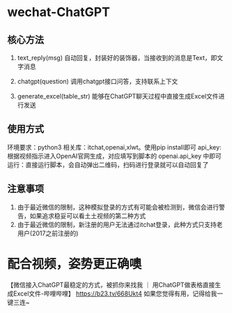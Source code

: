 # wechat-ChatGPT

## 核心方法

1. text_reply(msg)
自动回复，封装好的装饰器，当接收到的消息是Text，即文字消息

2. chatgpt(question)
调用chatgpt接口问答，支持联系上下文

3. generate_excel(table_str)
能够在ChatGPT聊天过程中直接生成Excel文件进行发送

## 使用方式

环境要求：python3
相关库：itchat,openai,xlwt。使用pip install即可
api_key:根据视频指示进入OpenAI官网生成，对应填写到脚本的 openai.api_key 中即可
运行：直接运行脚本，会自动弹出二维码，扫码进行登录就可以自动回复了

## 注意事项

1. 由于最近微信的限制，这种模拟登录的方式有可能会被检测到，微信会进行警告，如果追求稳妥可以看土土视频的第二种方式
2. 由于最近微信的限制，新注册的用户无法通过itchat登录，此种方式只支持老用户(2017之前注册的)

# 配合视频，姿势更正确噢

【微信接入ChatGPT最稳定的方式，被抓你来找我 ｜ 用ChatGPT做表格直接生成Excel文件-哔哩哔哩】 https://b23.tv/668Ukt4
如果您觉得有用，记得给我一键三连~
